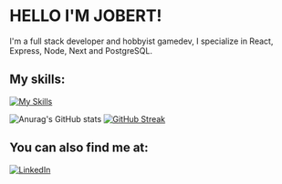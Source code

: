 # HELLO I'M JOBERT!
I'm a full stack developer and hobbyist gamedev, I specialize in React, Express, Node, Next and PostgreSQL.

## My skills:
[![My Skills](https://skillicons.dev/icons?i=html,css,js,typescript,react,tailwind,nodejs,express,next,postgresql,figma,godot)](https://skillicons.dev) 


![Anurag's GitHub stats](https://github-readme-stats.vercel.app/api?username=JobertDev27&show_icons=true&theme=tokyonight) [![GitHub Streak](https://streak-stats.demolab.com?user=JobertDev27&theme=tokyonight)](https://git.io/streak-stats)


## You can also find me at:
<a href="https://www.linkedin.com/in/jobert-poylan-jr-78b46634a/" target="_blank"><img src="https://img.shields.io/badge/LinkedIn-%230077B5.svg?&style=flat-square&logo=linkedin&logoColor=white" alt="LinkedIn"></a>

